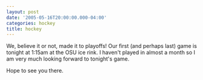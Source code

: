 ```yaml
---
layout: post
date: '2005-05-16T20:00:00.000-04:00'
categories: hockey
title: hockey
---
```


We, believe it or not, made it to playoffs! Our first (and perhaps last) game is tonight at 1:15am at the OSU ice rink. I haven't played in almost a month so I am very much looking forward to tonight's game.

Hope to see you there.